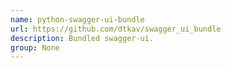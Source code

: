 ```yaml
---
name: python-swagger-ui-bundle
url: https://github.com/dtkav/swagger_ui_bundle
description: Bundled swagger-ui.
group: None
---
```

